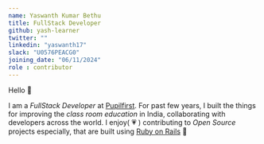 ```yaml
---
name: Yaswanth Kumar Bethu
title: FullStack Developer
github: yash-learner
twitter: ""
linkedin: "yaswanth17"
slack: "U0576PEACG0"
joining_date: "06/11/2024"
role : contributor
---
```


Hello 👋

I am a _FullStack Developer_ at [Pupilfirst](https://github.com/pupilfirst). For past few years, I built the things for improving the _class room_ _education_ in India, collaborating with developers across the world. I enjoy( 💗 ) contributing to _Open Source_ projects especially, that are built using [Ruby on Rails](https://github.com/rails) 🚀
